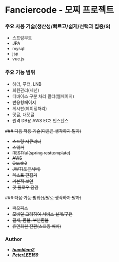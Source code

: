 # Fanciercode - 모찌 프로젝트

### 주요 사용 기술(생산성/빠르고/쉽게/선택과 집중/$)
- 스프링부트
- JPA
- mysql
- jsp
- vue.js

### 주요 기능 범위
- 헤더, 푸터, LNB
- 회원관리(세션)
- 디바이스 구분 처리 필터(웹페이지)
- 반응형페이지
- 게시판(페이징처리)
- 댓글, 대댓글
- 원격 DB용 AWS EC2 인스턴스

~~### 다음 적용 기술(다음은 생각하지 말자)~~
- ~~스프링 시큐리티~~
- ~~스웨거~~
- ~~RESTful(spring resttemplate)~~
- ~~AWS~~
- ~~Oauth2~~
- ~~JWT(토큰서버)~~
- ~~텍스트 편집기~~
- ~~기본적 보안~~
- ~~깃 플로우 점검~~ 

~~### 다음 기능 범위(정말로 생각하지 말자)~~
- ~~백오피스~~
- ~~모바일 고려하여 서비스 설계/구현~~
- ~~결제, 환불, 부분환불~~
- ~~휴먼회원 전환(스프링 배치)~~

### Author
- [*__humblem2__*](https://github.com/humblem2)
- [*__PeterLEE159__*](https://github.com/PeterLEE159)

